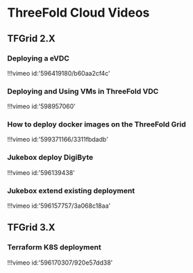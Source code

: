 # ThreeFold Cloud Videos 

## TFGrid 2.X

### Deploying a eVDC

!!!vimeo id:'596419180/b60aa2cf4c'

### Deploying and Using VMs in ThreeFold VDC

!!!vimeo id:'598957060'

### How to deploy docker images on the ThreeFold Grid

!!!vimeo id:'599371166/3311fbdadb'

### Jukebox deploy DigiByte

!!!vimeo id:'596139438'


### Jukebox extend existing deployment

!!!vimeo id:'596157757/3a068c18aa'

## TFGrid 3.X

### Terraform K8S deployment

!!!vimeo id:'596170307/920e57dd38'


<!-- ## People Section

### Hannah Cordes

!!!vimeo id:'596392374/a7c298a6f2'


### Nickolay Babenko

!!!vimeo id:'596389730/2918377cf2'


### Scott Yeager

!!!vimeo id:'596384330/52798d9bb1' -->
